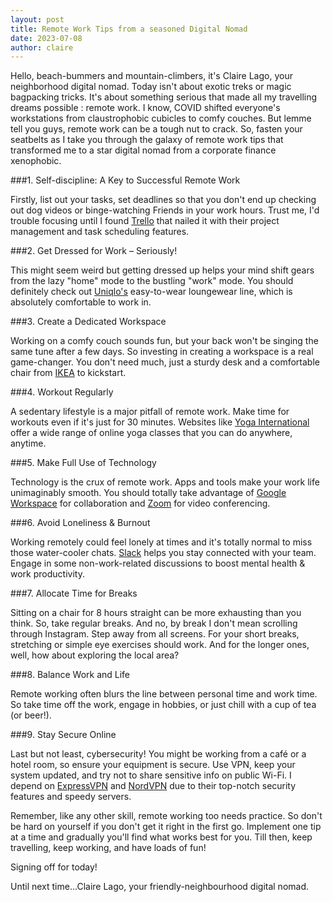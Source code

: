 ```yaml
---
layout: post
title: Remote Work Tips from a seasoned Digital Nomad
date: 2023-07-08
author: claire
---
```

Hello, beach-bummers and mountain-climbers, it's Claire Lago, your neighborhood digital nomad. Today isn't about exotic treks or magic bagpacking tricks. It's about something serious that made all my travelling dreams possible : remote work. I know, COVID shifted everyone's workstations from claustrophobic cubicles to comfy couches. But lemme tell you guys, remote work can be a tough nut to crack. So, fasten your seatbelts as I take you through the galaxy of remote work tips that transformed me to a star digital nomad from a corporate finance xenophobic.

###1.  Self-discipline: A Key to Successful Remote Work

Firstly, list out your tasks, set deadlines so that you don't end up checking out dog videos or binge-watching Friends in your work hours. Trust me, I'd trouble focusing until I found [Trello](https://trello.com/) that nailed it with their project management and task scheduling features. 

###2. Get Dressed for Work – Seriously!

This might seem weird but getting dressed up helps your mind shift gears from the lazy "home" mode to the bustling "work" mode. You should definitely check out [Uniqlo's](https://www.uniqlo.com/) easy-to-wear loungewear line, which is absolutely comfortable to work in.

###3. Create a Dedicated Workspace

Working on a comfy couch sounds fun, but your back won't be singing the same tune after a few days. So investing in creating a workspace is a real game-changer. You don't need much, just a sturdy desk and a comfortable chair from [IKEA](https://www.ikea.com/) to kickstart.

###4. Workout Regularly

A sedentary lifestyle is a major pitfall of remote work. Make time for workouts even if it's just for 30 minutes. Websites like [Yoga International](https://yogainternational.com/) offer a wide range of online yoga classes that you can do anywhere, anytime.

###5. Make Full Use of Technology

Technology is the crux of remote work. Apps and tools make your work life unimaginably smooth. You should totally take advantage of [Google Workspace](https://workspace.google.com/) for collaboration and [Zoom](https://zoom.us/) for video conferencing.

###6. Avoid Loneliness & Burnout

Working remotely could feel lonely at times and it's totally normal to miss those water-cooler chats. [Slack](https://slack.com/) helps you stay connected with your team. Engage in some non-work-related discussions to boost mental health & work productivity.

###7. Allocate Time for Breaks

Sitting on a chair for 8 hours straight can be more exhausting than you think. So, take regular breaks. And no, by break I don't mean scrolling through Instagram. Step away from all screens. For your short breaks, stretching or simple eye exercises should work. And for the longer ones, well, how about exploring the local area?

###8. Balance Work and Life

Remote working often blurs the line between personal time and work time. So take time off the work, engage in hobbies, or just chill with a cup of tea (or beer!).

###9. Stay Secure Online

Last but not least, cybersecurity! You might be working from a café or a hotel room, so ensure your equipment is secure. Use VPN, keep your system updated, and try not to share sensitive info on public Wi-Fi. I depend on [ExpressVPN](https://www.expressvpn.com/) and [NordVPN](https://nordvpn.com/) due to their top-notch security features and speedy servers.

Remember, like any other skill, remote working too needs practice. So don't be hard on yourself if you don't get it right in the first go. Implement one tip at a time and gradually you'll find what works best for you. Till then, keep travelling, keep working, and have loads of fun!

Signing off for today!

Until next time...Claire Lago, your friendly-neighbourhood digital nomad.